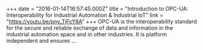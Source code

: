 +++
date = "2016-01-14T16:57:45.000Z"
title = "Introduction to OPC-UA: Interoperability for Industrial Automation & Industrial IoT"
link = "https://youtu.be/pny_TjFcY8A"
+++
OPC-UA is the interoperability standard for the secure and reliable exchange of data and information in the industrial automation space and in other industries. It is platform independent and ensures …